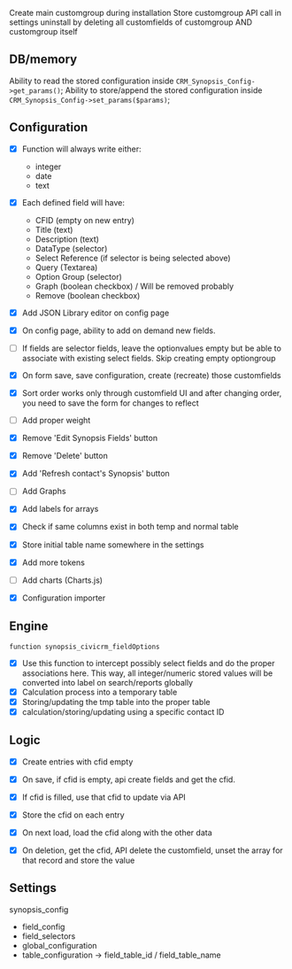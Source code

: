 Create main customgroup during installation
Store customgroup API call in settings
uninstall by deleting all customfields of customgroup AND customgroup itself

## DB/memory

Ability to read the stored configuration inside `CRM_Synopsis_Config->get_params()`;
Ability to store/append the stored configuration inside `CRM_Synopsis_Config->set_params($params)`;

## Configuration

* [x] Function will always write either:
  * integer
  * date
  * text

* [x] Each defined field will have:
  * CFID (empty on new entry)
  * Title (text)
  * Description (text)
  * DataType (selector)
  * Select Reference (if selector is being selected above)
  * Query (Textarea)
  * Option Group (selector)
  * Graph (boolean checkbox) / Will be removed probably
  * Remove (boolean checkbox)

* [x] Add JSON Library editor on config page
* [x] On config page, ability to add on demand new fields.
* [ ] If fields are selector fields, leave the optionvalues empty but be able to associate with existing select fields. Skip creating empty optiongroup
* [x] On form save, save configuration, create (recreate) those customfields
* [x] Sort order works only through customfield UI and after changing order, you need to save the form for changes to reflect
* [ ] Add proper weight
* [x] Remove 'Edit Synopsis Fields' button
* [x] Remove 'Delete' button
* [x] Add 'Refresh contact's Synopsis' button
* [ ] Add Graphs
* [x] Add labels for arrays
* [x] Check if same columns exist in both temp and normal table
* [x] Store initial table name somewhere in the settings
* [x] Add more tokens
* [ ] Add charts (Charts.js)
* [x] Configuration importer



## Engine

`function synopsis_civicrm_fieldOptions`
* [x] Use this function to intercept possibly select fields and do the proper associations here. This way, all integer/numeric stored values will be converted into label on search/reports globally
* [x] Calculation process into a temporary table
* [x] Storing/updating the tmp table into the proper table
* [x] calculation/storing/updating using a specific contact ID

## Logic

* [x] Create entries with cfid empty
* [x] On save, if cfid is empty, api create fields and get the cfid.
* [x] If cfid is filled, use that cfid to update via API
* [x] Store the cfid on each entry
* [x] On next load, load the cfid along with the other data
* [x] On deletion, get the cfid, API delete the customfield, unset the array for that record and store the value


## Settings

synopsis_config
  - field_config
  - field_selectors
  - global_configuration
  - table_configuration -> field_table_id / field_table_name
